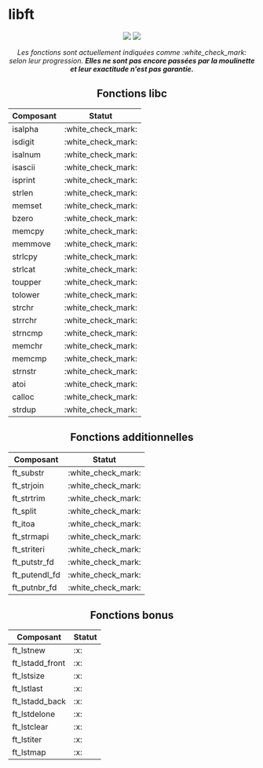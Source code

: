 <h1>libft</h1>

<div align="center">

<img src="https://img.shields.io/badge/norminette-passing-success"/>
<img src="https://img.shields.io/badge/moulinette-unknown-important" />

<p><i>Les fonctions sont actuellement indiquées comme :white_check_mark: selon leur progression. <b>Elles ne sont pas encore passées par la moulinette et leur exactitude n'est pas garantie.</b></i></p>

<h2>Fonctions libc</h2>

<table>
	<thead>
		<tr>
			<th>Composant</th>
			<th>Statut</th>
		</tr>
	</thead>
	<tbody>
		<tr>
			<td>isalpha</td>
			<td>:white_check_mark:</td>
		</tr>
		<tr>
			<td>isdigit</td>
			<td>:white_check_mark:</td>
		</tr>
		<tr>
			<td>isalnum</td>
			<td>:white_check_mark:</td>
		</tr>
		<tr>
			<td>isascii</td>
			<td>:white_check_mark:</td>
		</tr>
		<tr>
			<td>isprint</td>
			<td>:white_check_mark:</td>
		</tr>
    <tr>
			<td>strlen</td>
			<td>:white_check_mark:</td>
		</tr>
    <tr>
			<td>memset</td>
			<td>:white_check_mark:</td>
		</tr>
    <tr>
			<td>bzero</td>
			<td>:white_check_mark:</td>
		</tr>
    <tr>
			<td>memcpy</td>
			<td>:white_check_mark:</td>
		</tr>
    <tr>
			<td>memmove</td>
			<td>:white_check_mark:</td>
		</tr>
    <tr>
			<td>strlcpy</td>
			<td>:white_check_mark:</td>
		</tr>
    <tr>
			<td>strlcat</td>
			<td>:white_check_mark:</td>
		</tr>
    <tr>
			<td>toupper</td>
			<td>:white_check_mark:</td>
		</tr>
    <tr>
			<td>tolower</td>
			<td>:white_check_mark:</td>
		</tr>
    <tr>
			<td>strchr</td>
			<td>:white_check_mark:</td>
		</tr>
    <tr>
	<tr>
			<td>strrchr</td>
			<td>:white_check_mark:</td>
		</tr>
    <tr>
			<td>strncmp</td>
			<td>:white_check_mark:</td>
		</tr>
    <tr>
			<td>memchr</td>
			<td>:white_check_mark:</td>
		</tr>
    <tr>
			<td>memcmp</td>
			<td>:white_check_mark:</td>
		</tr>
    <tr>
			<td>strnstr</td>
			<td>:white_check_mark:</td>
		</tr>
    <tr>
			<td>atoi</td>
			<td>:white_check_mark:</td>
		</tr>
    <tr>
			<td>calloc</td>
			<td>:white_check_mark:</td>
		</tr>
    <tr>
			<td>strdup</td>
			<td>:white_check_mark:</td>
		</tr>
	</tbody>
</table>

<h2>Fonctions additionnelles</h2>

<table>
	<thead>
		<tr>
			<th>Composant</th>
			<th>Statut</th>
		</tr>
	</thead>
	<tbody>
		<tr>
			<td>ft_substr</td>
			<td>:white_check_mark:</td>
		</tr>
		<tr>
			<td>ft_strjoin</td>
			<td>:white_check_mark:</td>
		</tr>
		<tr>
			<td>ft_strtrim</td>
			<td>:white_check_mark:</td>
		</tr>
		<tr>
			<td>ft_split</td>
			<td>:white_check_mark:</td>
		</tr>
		<tr>
			<td>ft_itoa</td>
			<td>:white_check_mark:</td>
		</tr>
    <tr>
			<td>ft_strmapi</td>
			<td>:white_check_mark:</td>
		</tr>
    <tr>
			<td>ft_striteri</td>
			<td>:white_check_mark:</td>
		</tr>
    <tr>
			<td>ft_putstr_fd</td>
			<td>:white_check_mark:</td>
		</tr>
    <tr>
			<td>ft_putendl_fd</td>
			<td>:white_check_mark:</td>
		</tr>
    <tr>
			<td>ft_putnbr_fd</td>
			<td>:white_check_mark:</td>
		</tr>
	</tbody>
</table>

<h2>Fonctions bonus</h2>

<table>
	<thead>
		<tr>
			<th>Composant</th>
			<th>Statut</th>
		</tr>
	</thead>
	<tbody>
		<tr>
			<td>ft_lstnew</td>
			<td>:x:</td>
		</tr>
		<tr>
			<td>ft_lstadd_front</td>
			<td>:x:</td>
		</tr>
		<tr>
			<td>ft_lstsize</td>
			<td>:x:</td>
		</tr>
		<tr>
			<td>ft_lstlast</td>
			<td>:x:</td>
		</tr>
		<tr>
			<td>ft_lstadd_back</td>
			<td>:x:</td>
		</tr>
    <tr>
			<td>ft_lstdelone</td>
			<td>:x:</td>
		</tr>
    <tr>
			<td>ft_lstclear</td>
			<td>:x:</td>
		</tr>
    <tr>
			<td>ft_lstiter</td>
			<td>:x:</td>
		</tr>
    <tr>
			<td>ft_lstmap</td>
			<td>:x:</td>
		</tr>
	</tbody>
</table>

</div>
